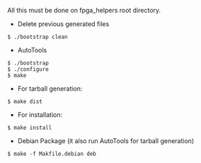 All this must be done on fpga_helpers root directory.

* Delete previous generated files
```
$ ./bootstrap clean
```

* AutoTools
```
$ ./bootstrap
$ ./configure
$ make
```
  * For tarball generation:
```
$ make dist
```
  * For installation:
```
$ make install
```

* Debian Package (it also run AutoTools for tarball generation)
```
$ make -f Makfile.debian deb
```
